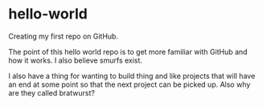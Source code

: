 # hello-world
Creating my first repo on GitHub.

The point of this hello world repo is to get more familiar with GitHub and how it works.
I also believe smurfs exist.

I also have a thing for wanting to build thing and like projects that will have an end at some point so that the next project can be picked up.
Also why are they called bratwurst?
